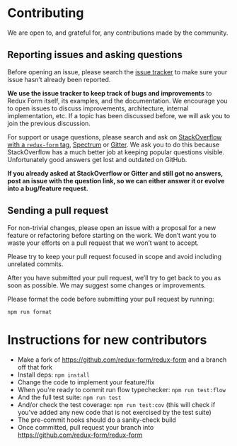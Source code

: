# Contributing

We are open to, and grateful for, any contributions made by the community.

## Reporting issues and asking questions

Before opening an issue, please search the [issue tracker](https://github.com/redux-form/redux-form/issues) to make sure your issue hasn’t already been reported.

**We use the issue tracker to keep track of bugs and improvements** to Redux Form itself, its examples, and the documentation. We encourage you to open issues to discuss improvements, architecture, internal implementation, etc. If a topic has been discussed before, we will ask you to join the previous discussion.

For support or usage questions, please search and ask on [StackOverflow with a `redux-form` tag](https://stackoverflow.com/questions/tagged/redux-form), [Spectrum](https://spectrum.chat/redux-form) or [Gitter](https://gitter.im/erikras/redux-form). We ask you to do this because StackOverflow has a much better job at keeping popular questions visible. Unfortunately good answers get lost and outdated on GitHub.

**If you already asked at StackOverflow or Gitter and still got no answers, post an issue with the question link, so we can either answer it or evolve into a bug/feature request.**

## Sending a pull request

For non-trivial changes, please open an issue with a proposal for a new feature or refactoring before starting on the work. We don’t want you to waste your efforts on a pull request that we won’t want to accept.

Please try to keep your pull request focused in scope and avoid including unrelated commits.

After you have submitted your pull request, we’ll try to get back to you as soon as possible. We may suggest some changes or improvements.

Please format the code before submitting your pull request by running:

```
npm run format
```

# Instructions for new contributors

- Make a fork of https://github.com/redux-form/redux-form and a branch off that fork
- Install deps: `npm install`
- Change the code to implement your feature/fix
- When you're ready to commit run flow typechecker: `npm run test:flow`
- And the full test suite: `npm run test`
- And/or check the test coverage: `npm run test:cov` (this will check if you've added any new code that is not exercised by the test suite)
- The pre-commit hooks should do a sanity-check build
- Once committed, pull request your branch into https://github.com/redux-form/redux-form
